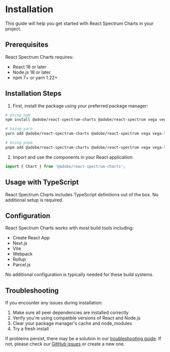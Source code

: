 # Installation

This guide will help you get started with React Spectrum Charts in your project.

## Prerequisites

React Spectrum Charts requires:

- React 18 or later
- Node.js 18 or later
- npm 7+ or yarn 1.22+

## Installation Steps

1. First, install the package using your preferred package manager:

```bash
# Using npm
npm install @adobe/react-spectrum-charts @adobe/react-spectrum vega vega-lite

# Using yarn
yarn add @adobe/react-spectrum-charts @adobe/react-spectrum vega vega-lite

# Using pnpm
pnpm add @adobe/react-spectrum-charts @adobe/react-spectrum vega vega-lite
```

2. Import and use the components in your React application:

```jsx
import { Chart } from '@adobe/react-spectrum-charts';
```

## Usage with TypeScript

React Spectrum Charts includes TypeScript definitions out of the box. No additional setup is required.

## Configuration

React Spectrum Charts works with most build tools including:

- Create React App
- Next.js
- Vite
- Webpack
- Rollup
- Parcel.js

No additional configuration is typically needed for these build systems.

## Troubleshooting

If you encounter any issues during installation:

1. Make sure all peer dependencies are installed correctly
2. Verify you're using compatible versions of React and Node.js
3. Clear your package manager's cache and node_modules
4. Try a fresh install

If problems persist, there may be a solution in our [troubleshooting guide](guides/troubleshooting). If not, please check our [GitHub issues](https://github.com/adobe/react-spectrum-charts/issues) or create a new one.
